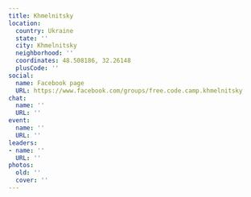 ```yaml
---
title: Khmelnitsky
location:
  country: Ukraine
  state: ''
  city: Khmelnitsky
  neighborhood: ''
  coordinates: 48.508186, 32.26148
  plusCode: ''
social:
  name: Facebook page
  URL: https://www.facebook.com/groups/free.code.camp.khmelnitsky
chat:
  name: ''
  URL: ''
event:
  name: ''
  URL: ''
leaders:
- name: ''
  URL: ''
photos:
  old: ''
  cover: ''
---
```

